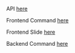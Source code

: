 API [here](RM/API/README.md)

Frontend Command [here](RM/COMMAND/FRONTEND/README.md)

Frontend Slide [here](https://nextcloud.sittha.net/s/yCMFS36RCfb9xAB)



Backend Command [here](RM/COMMAND/BACKEND/README.md)
